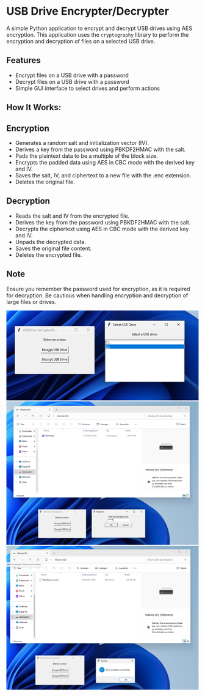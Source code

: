 # USB Drive Encrypter/Decrypter

A simple Python application to encrypt and decrypt USB drives using AES encryption. 
This application uses the `cryptography` library to perform the encryption and decryption 
of files on a selected USB drive.

## Features

- Encrypt files on a USB drive with a password
- Decrypt files on a USB drive with a password
- Simple GUI interface to select drives and perform actions

## How It Works:

## Encryption

- Generates a random salt and initialization vector (IV).
- Derives a key from the password using PBKDF2HMAC with the salt.
- Pads the plaintext data to be a multiple of the block size.
- Encrypts the padded data using AES in CBC mode with the derived key and IV.
- Saves the salt, IV, and ciphertext to a new file with the .enc extension.
- Deletes the original file.
  
## Decryption

- Reads the salt and IV from the encrypted file.
- Derives the key from the password using PBKDF2HMAC with the salt.
- Decrypts the ciphertext using AES in CBC mode with the derived key and IV.
- Unpads the decrypted data.
- Saves the original file content.
- Deletes the encrypted file.

## Note

Ensure you remember the password used for encryption, as it is required for decryption.
Be cautious when handling encryption and decryption of large files or drives.

![Description of Image](usb-1.png)
![Description of Image](usb-2.png)
![Description of Image](usb-3.png)
